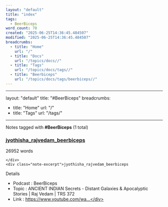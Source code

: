 ```yaml
---
layout: "default"
title: "index"
tags:
  - BeerBiceps
word_count: 70
created: "2025-06-25T14:36:45.484507"
modified: "2025-06-25T14:36:45.484507"
breadcrumbs:
  - title: "Home"
    url: "/"
  - title: "Docs"
    url: "/topics/docs//"
  - title: "Tags"
    url: "/topics/docs/tags//"
  - title: "Beerbiceps"
    url: "/topics/docs/tags/beerbiceps//"
---
```

---
layout: "default"
title: "#BeerBiceps"
breadcrumbs:
  - title: "Home"
    url: "/"
  - title: "Tags"
    url: "/tags/"
---
Notes tagged with **#BeerBiceps** (1 total)

<div class="note-grid">

<div class="note-card">
    <h3><a href="podcast/jyothisha_rajvedam_beerbiceps/">jyothisha_rajvedam_beerbiceps</a></h3>
    <div class="note-meta">
        26952 words
        
    </div>
    <div class="note-excerpt">jyothisha_rajvedam_beerbiceps

 Details

- Podcast : BeerBiceps
- Topic : ANCIENT INDIAN Secrets - Distant Galaxies & Apocalyptic Stories | Raj Vedam | TRS 372
- Link : https://www.youtube.com/wa...</div>
</div>
</div>
